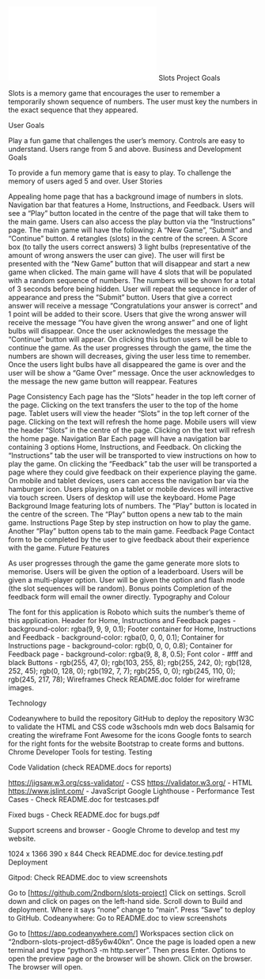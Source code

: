 ![README.doc](readme.doc/github.deploy.pdf)
Slots
Project Goals

Slots is a memory game that encourages the user to remember a temporarily shown sequence of numbers. The user must key the numbers in the exact sequence that they appeared.

User Goals

Play a fun game that challenges the user’s memory.
Controls are easy to understand.
Users range from 5 and above.
Business and Development Goals

To provide a fun memory game that is easy to play.
To challenge the memory of users aged 5 and over.
User Stories

Appealing home page that has a background image of numbers in slots.
Navigation bar that features a Home, Instructions, and Feedback.
Users will see a “Play” button located in the centre of the page that will take them to the main game.
Users can also access the play button via the “Instructions” page.
The main game will have the following:
A “New Game”, “Submit” and “Continue” button.
4 retangles (slots) in the centre of the screen.
A Score box (to tally the users correct answers)
3 light bulbs (representative of the amount of wrong answers the user can give).
The user will first be presented with the “New Game” button that will disappear and start a new game when clicked.
The main game will have 4 slots that will be populated with a random sequence of numbers. The numbers will be shown for a total of 3 seconds before being hidden.
User will repeat the sequence in order of appearance and press the “Submit” button.
Users that give a correct answer will receive a message “Congratulations your answer is correct” and 1 point will be added to their score.
Users that give the wrong answer will receive the message “You have given the wrong answer” and one of light bulbs will disappear.
Once the user acknowledges the message the “Continue” button will appear. On clicking this button users will be able to continue the game.
As the user progresses through the game, the time the numbers are shown will decreases, giving the user less time to remember.
Once the users light bulbs have all disappeared the game is over and the user will be show a “Game Over” message.
Once the user acknowledges to the message the new game button will reappear.
Features

Page Consistency
Each page has the “Slots” header in the top left corner of the page. Clicking on the text transfers the user to the top of the home page.
Tablet users will view the header “Slots” in the top left corner of the page. Clicking on the text will refresh the home page.
Mobile users will view the header “Slots” in the centre of the page. Clicking on the text will refresh the home page.
Navigation Bar
Each page will have a navigation bar containing 3 options Home, Instructions, and Feedback.
On clicking the “Instructions” tab the user will be transported to view instructions on how to play the game.
On clicking the “Feedback” tab the user will be transported a page where they could give feedback on their experience playing the game.
On mobile and tablet devices, users can access the navigation bar via the hamburger icon.
Users playing on a tablet or mobile devices will interactive via touch screen.
Users of desktop will use the keyboard.
Home Page
Background Image featuring lots of numbers.
The “Play” button is located in the centre of the screen.
The “Play” button opens a new tab to the main game.
Instructions Page
Step by step instruction on how to play the game.
Another “Play” button opens tab to the main game.
Feedback Page
Contact form to be completed by the user to give feedback about their experience with the game.
Future Features

As user progresses through the game the game generate more slots to memorise.
Users will be given the option of a leaderboard.
Users will be given a multi-player option.
User will be given the option and flash mode (the slot sequences will be random).
Bonus points
Completion of the feedback form will email the owner directly.
Typography and Colour

The font for this application is Roboto which suits the number’s theme of this application.
Header for Home, Instructions and Feedback pages - background-color: rgba(9, 9, 9, 0.1);
Footer container for Home, Instructions and Feedback - background-color: rgba(0, 0, 0, 0.1);
Container for Instructions page - background-color: rgb(0, 0, 0, 0.8);
Container for Feedback page - background-color: rgba(9, 8, 8, 0.5);
Font color - #fff and black
Buttons - rgb(255, 47, 0); rgb(103, 255, 8); rgb(255, 242, 0); rgb(128, 252, 45); rgb(0, 128, 0); rgb(192, 7, 7); rgb(255, 0, 0); rgb(245, 110, 0); rgb(245, 217, 78);
Wireframes
Check README.doc folder for wireframe images.

Technology

Codeanywhere to build the repository
GitHub to deploy the repository
W3C to validate the HTML and CSS code
w3schools
mdn web docs
Balsamiq for creating the wireframe
Font Awesome for the icons
Google fonts to search for the right fonts for the website
Bootstrap to create forms and buttons.
Chrome Developer Tools for testing.
Testing

Code Validation (check README.docs for reports)

<https://jigsaw.w3.org/css-validator/> - CSS
<https://validator.w3.org/> - HTML
<https://www.jslint.com/> - JavaScript
Google Lighthouse - Performance
Test Cases - Check README.doc for testcases.pdf

Fixed bugs - Check README.doc for bugs.pdf

Support screens and browser - Google Chrome to develop and test my website.

1024 x 1366
390 x 844
Check README.doc for device.testing.pdf
Deployment

Gitpod: Check README.doc to view screenshots

Go to [https://github.com/2ndborn/slots-project]
Click on settings.
Scroll down and click on pages on the left-hand side.
Scroll down to Build and deployment.
Where it says “none” change to “main”.
Press “Save” to deploy to GitHub.
Codeanywhere: Go to README.doc to view screenshots

Go to [https://app.codeanywhere.com/]
Workspaces section click on “2ndborn-slots-project-d85y6w40kn”.
Once the page is loaded open a new terminal and type “python3 -m http.server”. Then press Enter.
Options to open the preview page or the browser will be shown. Click on the browser.
The browser will open.
